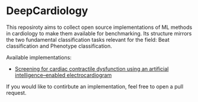 # DeepCardiology

This reposiroty aims to collect open source implementations of ML methods in cardiology to make them available for benchmarking. Its structure mirrors the two fundamental classification tasks relevant for the field: Beat classification and Phenotype classification. 

Available implementations:
* [Screening for cardiac contractile dysfunction using an artificial intelligence–enabled electrocardiogram](https://www.nature.com/articles/s41591-018-0240-2)

If you would like to contirbute an implementation, feel free to open a pull request.
